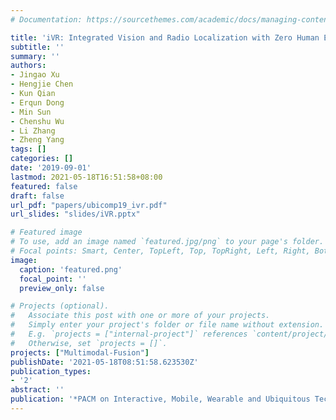 ```yaml
---
# Documentation: https://sourcethemes.com/academic/docs/managing-content/

title: 'iVR: Integrated Vision and Radio Localization with Zero Human Effort'
subtitle: ''
summary: ''
authors:
- Jingao Xu
- Hengjie Chen
- Kun Qian
- Erqun Dong
- Min Sun
- Chenshu Wu
- Li Zhang
- Zheng Yang
tags: []
categories: []
date: '2019-09-01'
lastmod: 2021-05-18T16:51:58+08:00
featured: false
draft: false
url_pdf: "papers/ubicomp19_ivr.pdf"
url_slides: "slides/iVR.pptx"

# Featured image
# To use, add an image named `featured.jpg/png` to your page's folder.
# Focal points: Smart, Center, TopLeft, Top, TopRight, Left, Right, BottomLeft, Bottom, BottomRight.
image:
  caption: 'featured.png'
  focal_point: ''
  preview_only: false

# Projects (optional).
#   Associate this post with one or more of your projects.
#   Simply enter your project's folder or file name without extension.
#   E.g. `projects = ["internal-project"]` references `content/project/deep-learning/index.md`.
#   Otherwise, set `projects = []`.
projects: ["Multimodal-Fusion"]
publishDate: '2021-05-18T08:51:58.623530Z'
publication_types:
- '2'
abstract: ''
publication: '*PACM on Interactive, Mobile, Wearable and Ubiquitous Technologies (IMWUT/Ubicomp)*'
---
```

